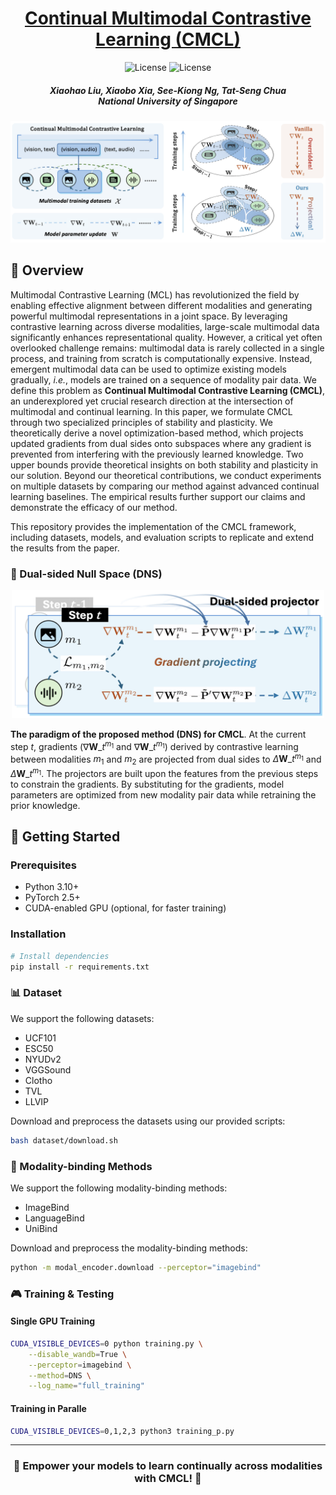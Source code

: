 <div align=center>

<h1><a href="https://arxiv.org/pdf/2503.14963">Continual Multimodal Contrastive Learning (CMCL)</a></h1>

![License](https://img.shields.io/badge/License-MIT-blue.svg)
![License](https://img.shields.io/badge/Accepted-NeurIPS25-purple)

<h5 align="center">
<div>
      Xiaohao Liu,
      Xiaobo Xia,
      See-Kiong Ng,
      Tat-Seng Chua
</div>
<div>
  National University of Singapore
</div>   
</h5>
</div>

![](images/cmcl.png)
  
## 🌟 Overview

Multimodal Contrastive Learning (MCL) has revolutionized the field by enabling effective alignment between different modalities and generating powerful multimodal representations in a joint space. By leveraging contrastive learning across diverse modalities, large-scale multimodal data significantly enhances representational quality. 
However, a critical yet often overlooked challenge remains: multimodal data is rarely collected in a single process, and training from scratch is computationally expensive. Instead, emergent multimodal data can be used to optimize existing models gradually, *i.e.*, models are trained on a sequence of modality pair data. We define this problem as **Continual Multimodal Contrastive Learning (CMCL)**, an underexplored yet crucial research direction at the intersection of multimodal and continual learning.
In this paper, we formulate CMCL through two specialized principles of stability and plasticity. We theoretically derive a novel optimization-based method, which projects updated gradients from dual sides onto subspaces where any gradient is prevented from interfering with the previously learned knowledge. Two upper bounds provide theoretical insights on both stability and plasticity in our solution. Beyond our theoretical contributions, we conduct experiments on multiple datasets by comparing our method against advanced continual learning baselines. The empirical results further support our claims and demonstrate the efficacy of our method. 

This repository provides the implementation of the CMCL framework, including datasets, models, and evaluation scripts to replicate and extend the results from the paper.

### 🎯 Dual-sided Null Space (DNS) 

<center><img src="images/dns.png" width=500px></center>

**The paradigm of the proposed method (DNS) for CMCL**. 
At the current step $t$, gradients ($\nabla\mathbf{W}\_{t}^{m_1}$ and  $\nabla\mathbf{W}\_{t}^{m_1}$) derived by contrastive learning between modalities $m_1$ and $m_2$ are projected from dual sides to $\Delta\mathbf{W}\_{t}^{m_1}$ and  $\Delta\mathbf{W}\_{t}^{m_1}$. The projectors are built upon the features from the previous steps to constrain the gradients. By substituting for the gradients, model parameters are optimized from new modality pair data while retraining the prior knowledge.

## 🚀 Getting Started

### Prerequisites

- Python 3.10+
- PyTorch 2.5+
- CUDA-enabled GPU (optional, for faster training)

### Installation

```bash
# Install dependencies
pip install -r requirements.txt
```

### 📊 Dataset

We support the following datasets:
- UCF101
- ESC50
- NYUDv2
- VGGSound
- Clotho
- TVL
- LLVIP

Download and preprocess the datasets using our provided scripts:
```bash
bash dataset/download.sh
```

### 🔄 Modality-binding Methods

We support the following modality-binding methods:
- ImageBind
- LanguageBind
- UniBind

Download and preprocess the modality-binding methods:
```bash
python -m modal_encoder.download --perceptor="imagebind"
```


### 🎮 Training & Testing

#### Single GPU Training
```bash
CUDA_VISIBLE_DEVICES=0 python training.py \
    --disable_wandb=True \
    --perceptor=imagebind \
    --method=DNS \
    --log_name="full_training"
```

#### Training in Paralle
```bash
CUDA_VISIBLE_DEVICES=0,1,2,3 python3 training_p.py
```

---

<div align=center>
<h3>🌟 Empower your models to learn continually across modalities with CMCL! 🌟</h3>
</div>

